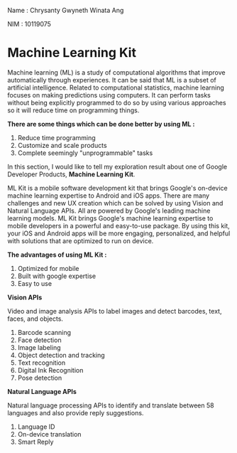 Name  : Chrysanty Gwyneth Winata Ang

NIM   : 10119075

<h1>Machine Learning Kit</h1>

Machine learning (ML) is a study of computational algorithms that improve automatically through experiences. It can be said that ML is a subset of artificial intelligence. Related to computational statistics, machine learning focuses on making predictions using computers. It can perform tasks without being explicitly programmed to do so by using various approaches so it will reduce time on programming things.

<b>There are some things which can be done better by using ML :</b>
1. Reduce time programming
2. Customize and scale products
3. Complete seemingly "unprogrammable" tasks

In this section, I would like to tell my exploration result about one of Google Developer Products, <b>Machine Learning Kit</b>. 

ML Kit is a mobile software development kit that brings Google's on-device machine learning expertise to Android and iOS apps. There are many challenges and new UX creation which can be solved by using Vision and Natural Language APIs. All are powered by Google's leading machine learning models.
ML Kit brings Google's machine learning expertise to mobile developers in a powerful and easy-to-use package. By using this kit, your iOS and Android apps will be more engaging, personalized, and helpful with solutions that are optimized to run on device.

<b>The advantages of using ML Kit : </b>
1. Optimized for mobile
2. Built with google expertise
3. Easy to use

<b>Vision APIs</b>

Video and image analysis APIs to label images and detect barcodes, text, faces, and objects.
1. Barcode scanning
2. Face detection
3. Image labeling
4. Object detection and tracking
5. Text recognition
6. Digital Ink Recognition
7. Pose detection

<b>Natural Language APIs</b>

Natural language processing APIs to identify and translate between 58 languages and also provide reply suggestions.
1. Language ID
2. On-device translation
3. Smart Reply
